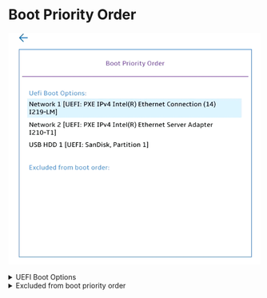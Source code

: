 # Boot Priority Order #

![](./img/bootpriorityorder.png)

<details><summary>UEFI Boot Options</summary>

The ordered list of currently defined boot priority order.<br>

* User Up and Down arrows to select a device.
* `+`  and `-` move the device up or down. 
* `x` excludes/includes the device to boot.

Possible items on the list depends on the machine configuration.

For every item on the list system shows:

`[Device Type] [Device Model Number]`

| WMI Setting name | Values | SVP / SMP Req'd | AMD/Intel |
|:---|:---|:---|:---|
|  |  |  | Both |
</details>

<details><summary>Excluded from boot priority order</summary>

Shows the items which are excluded from boot priority order.

Can be empty, if there are no excluded items.

| WMI Setting name | Values | SVP / SMP Req'd | AMD/Intel |
|:---|:---|:---|:---|
|  |  |  | Both |
</details>
